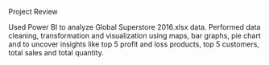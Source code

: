 Project Review

Used Power BI to analyze Global Superstore 2016.xlsx data. Performed data cleaning, transformation and visualization using maps, bar graphs, pie chart and to uncover insights like top 5 profit and loss products, top 5 customers, total sales and total quantity.

